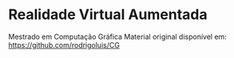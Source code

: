 # Realidade Virtual Aumentada
Mestrado em Computação Gráfica
Material original disponível em: https://github.com/rodrigoluis/CG
